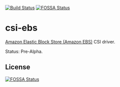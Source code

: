 [![Build Status](https://travis-ci.org/d-nishi/aws-ebs-csi-driver.svg?branch=master)](https://travis-ci.org/d-nishi/aws-ebs-csi-driver)
[![FOSSA Status](https://app.fossa.io/api/projects/git%2Bgithub.com%2Fd-nishi%2Faws-ebs-csi-driver.svg?type=shield)](https://app.fossa.io/projects/git%2Bgithub.com%2Fd-nishi%2Faws-ebs-csi-driver?ref=badge_shield)
# csi-ebs

[Amazon Elastic Block Store (Amazon EBS)](https://aws.amazon.com/ebs/) CSI driver.

Status: Pre-Alpha.


## License
[![FOSSA Status](https://app.fossa.io/api/projects/git%2Bgithub.com%2Fd-nishi%2Faws-ebs-csi-driver.svg?type=large)](https://app.fossa.io/projects/git%2Bgithub.com%2Fd-nishi%2Faws-ebs-csi-driver?ref=badge_large)
